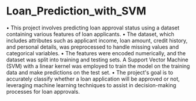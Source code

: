 # Loan_Prediction_with_SVM

• This project involves predicting loan approval status using a dataset containing various features of loan applicants. 
• The dataset, which includes attributes such as applicant income, loan amount, credit history, and personal details, was preprocessed to handle missing values and categorical variables. 
• The features were encoded numerically, and the dataset was split into training and testing sets. A Support Vector Machine (SVM) with a linear kernel was employed to train the model on the training data and make predictions on the test set. 
• The project's goal is to accurately classify whether a loan application will be approved or not, leveraging machine learning techniques to assist in decision-making processes for loan approvals.
